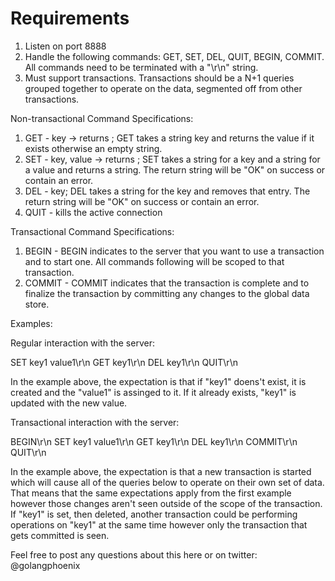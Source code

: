 # Requirements

1. Listen on port 8888
2. Handle the following commands: GET, SET, DEL, QUIT, BEGIN, COMMIT. All commands need to be terminated with a "\r\n" string.
3. Must support transactions. Transactions should be a N+1 queries grouped together to operate on the data, segmented off from other transactions.

Non-transactional Command Specifications:

1. GET - key -> returns ; GET takes a string key and returns the value if it exists otherwise an empty string.
2. SET - key, value -> returns ; SET takes a string for a key and a string for a value and returns a string. The return string will be "OK" on success or contain an error.
3. DEL - key; DEL takes a string for the key and removes that entry. The return string will be "OK" on success or contain an error.
4. QUIT - kills the active connection

Transactional Command Specifications:

1. BEGIN - BEGIN indicates to the server that you want to use a transaction and to start one. All commands following will be scoped to that transaction.
2. COMMIT - COMMIT indicates that the transaction is complete and to finalize the transaction by committing any changes to the global data store.

Examples:

Regular interaction with the server:

SET key1 value1\r\n
GET key1\r\n
DEL key1\r\n
QUIT\r\n

In the example above, the expectation is that if "key1" doens't exist, it is created and the "value1" is assinged to it. If it already exists, "key1" is updated with the new value.

Transactional interaction with the server:

BEGIN\r\n
SET key1 value1\r\n
GET key1\r\n
DEL key1\r\n
COMMIT\r\n
QUIT\r\n

In the example above, the expectation is that a new transaction is started which will cause all of the queries below to operate on their own set of data. That means that the same expectations apply from the first example however those changes aren't seen outside of the scope of the transaction. If "key1" is set, then deleted, another transaction could be performing operations on "key1" at the same time however only the transaction that gets committed is seen.

Feel free to post any questions about this here or on twitter: @golangphoenix